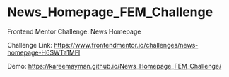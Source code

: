 # News_Homepage_FEM_Challenge
Frontend Mentor Challenge: News Homepage

Challenge Link: https://www.frontendmentor.io/challenges/news-homepage-H6SWTa1MFl

Demo: https://kareemayman.github.io/News_Homepage_FEM_Challenge/
